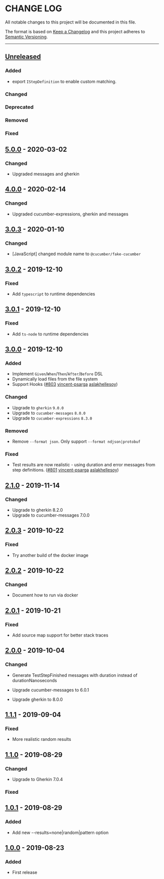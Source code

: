 # CHANGE LOG
All notable changes to this project will be documented in this file.

The format is based on [Keep a Changelog](http://keepachangelog.com/)
and this project adheres to [Semantic Versioning](http://semver.org/).

----
## [Unreleased]

### Added

* export `IStepDefinition` to enable custom matching.

### Changed

### Deprecated

### Removed

### Fixed

## [5.0.0] - 2020-03-02

### Changed

* Upgraded messages and gherkin

## [4.0.0] - 2020-02-14

### Changed

* Upgraded cucumber-expressions, gherkin and messages

## [3.0.3] - 2020-01-10

### Changed

* [JavaScript] changed module name to `@cucumber/fake-cucumber`

## [3.0.2] - 2019-12-10

### Fixed

* Add `typescript` to runtime dependencies

## [3.0.1] - 2019-12-10

### Fixed

* Add `ts-node` to runtime dependencies

## [3.0.0] - 2019-12-10

### Added

* Implement `Given`/`When`/`Then`/`After`/`Before` DSL
* Dynamically load files from the file system
* Support Hooks
  ([#803](https://github.com/cucumber/cucumber/pull/803)
   [vincent-psarga]
   [aslakhellesoy])

### Changed

* Upgrade to `gherkin` `9.0.0`
* Upgrade to `cucumber-messages` `8.0.0`
* Upgrade to `cucumber-expressions` `8.3.0`

### Removed

* Remove `--format json`. Only support `--format ndjson|protobuf`

### Fixed

* Test results are now realistic - using duration and error messages from step definitions.
  ([#801](https://github.com/cucumber/cucumber/pull/801)
   [vincent-psarga]
   [aslakhellesoy])

## [2.1.0] - 2019-11-14

### Changed

* Upgrade to gherkin 8.2.0
* Upgrade to cucumber-messages 7.0.0

## [2.0.3] - 2019-10-22

### Fixed

* Try another build of the docker image

## [2.0.2] - 2019-10-22

### Changed

* Document how to run via docker

## [2.0.1] - 2019-10-21

### Fixed

* Add source map support for better stack traces

## [2.0.0] - 2019-10-04

### Changed

* Generate TestStepFinished messages with duration instead of durationNanoseconds

* Upgrade cucumber-messages to 6.0.1

* Upgrade gherkin to 8.0.0

## [1.1.1] - 2019-09-04

### Fixed

* More realistic random results

## [1.1.0] - 2019-08-29

### Changed

* Upgrade to Gherkin 7.0.4

### Fixed

## [1.0.1] - 2019-08-29

### Added

* Add new --results=none|random|pattern option

## [1.0.0] - 2019-08-23

### Added

* First release

<!-- Releases -->
[Unreleased]: https://github.com/cucumber/cucumber/compare/fake-cucumber/v5.0.0...master
[5.0.0]:      https://github.com/cucumber/cucumber/compare/fake-cucumber/v4.0.0...fake-cucumber/v5.0.0
[4.0.0]:      https://github.com/cucumber/cucumber/compare/fake-cucumber/v3.0.3...fake-cucumber/v4.0.0
[3.0.3]:      https://github.com/cucumber/cucumber/compare/fake-cucumber/v3.0.2...fake-cucumber/v3.0.3
[3.0.2]:      https://github.com/cucumber/cucumber/compare/fake-cucumber/v3.0.1...fake-cucumber/v3.0.2
[3.0.1]:      https://github.com/cucumber/cucumber/compare/fake-cucumber/v3.0.0...fake-cucumber/v3.0.1
[3.0.0]:      https://github.com/cucumber/cucumber/compare/fake-cucumber/v2.1.0...fake-cucumber/v3.0.0
[2.1.0]:      https://github.com/cucumber/cucumber/compare/fake-cucumber/v2.0.3...fake-cucumber/v2.1.0
[2.0.3]:      https://github.com/cucumber/cucumber/compare/fake-cucumber/v2.0.2...fake-cucumber/v2.0.3
[2.0.2]:      https://github.com/cucumber/cucumber/compare/fake-cucumber/v2.0.1...fake-cucumber/v2.0.2
[2.0.1]:      https://github.com/cucumber/cucumber/compare/fake-cucumber/v2.0.0...fake-cucumber/v2.0.1
[2.0.0]:      https://github.com/cucumber/cucumber/compare/fake-cucumber/v1.1.1...fake-cucumber/v2.0.0
[1.1.1]:      https://github.com/cucumber/cucumber/compare/fake-cucumber/v1.1.0...fake-cucumber/v1.1.1
[1.1.0]:      https://github.com/cucumber/cucumber/compare/fake-cucumber/v1.0.1...fake-cucumber/v1.1.0
[1.0.1]:      https://github.com/cucumber/cucumber/compare/fake-cucumber/v1.0.0...fake-cucumber/v1.0.1
[1.0.0]:      https://github.com/cucumber/cucumber/releases/tag/fake-cucumber/v1.0.0

<!-- Contributors in alphabetical order -->
[aslakhellesoy]:    https://github.com/aslakhellesoy
[vincent-psarga]:    https://github.com/vincent-psarga
